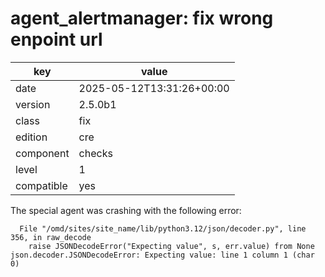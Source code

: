 [//]: # (werk v2)
# agent_alertmanager: fix wrong enpoint url

key        | value
---------- | ---
date       | 2025-05-12T13:31:26+00:00
version    | 2.5.0b1
class      | fix
edition    | cre
component  | checks
level      | 1
compatible | yes


The special agent was crashing with the following error:

```
  File "/omd/sites/site_name/lib/python3.12/json/decoder.py", line 356, in raw_decode
    raise JSONDecodeError("Expecting value", s, err.value) from None
json.decoder.JSONDecodeError: Expecting value: line 1 column 1 (char 0)
```
